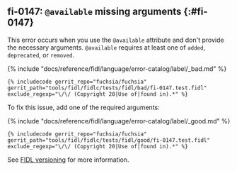 ## fi-0147: `@available` missing arguments {:#fi-0147}

This error occurs when you use the `@available` attribute and don't provide the
necessary arguments. `@available` requires at least one of `added`,
`deprecated`, or `removed`.

{% include "docs/reference/fidl/language/error-catalog/label/_bad.md" %}

```fidl
{% includecode gerrit_repo="fuchsia/fuchsia" gerrit_path="tools/fidl/fidlc/tests/fidl/bad/fi-0147.test.fidl" exclude_regexp="\/\/ (Copyright 20|Use of|found in).*" %}
```

To fix this issue, add one of the required arguments:

{% include "docs/reference/fidl/language/error-catalog/label/_good.md" %}

```fidl
{% includecode gerrit_repo="fuchsia/fuchsia" gerrit_path="tools/fidl/fidlc/tests/fidl/good/fi-0147.test.fidl" exclude_regexp="\/\/ (Copyright 20|Use of|found in).*" %}
```

See [FIDL versioning][147-versioning] for more information.

[147-versioning]: /docs/reference/fidl/language/versioning.md
